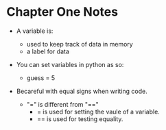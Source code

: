 # Chapter One Notes


- A variable is:
  * used to keep track of data in memory
  * a label for data

- You can set variables in python as so:
  * guess = 5

- Becareful with equal signs when writing code. 
  * "=" is different from "=="
    * = is used for setting the vaule of a variable.
    * == is used for testing equality.
